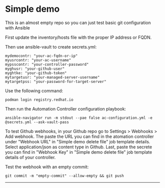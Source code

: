 # Simple demo

This is an almost empty repo so you can just test basic git configuration with Ansible

First update the inventory/hosts file with the proper IP address or FQDN.

Then use ansible-vault to create secrets.yml:

```
mydemocontr: "your-ac-fqdn-or-ip"
myusrcontr: "your-ac-username"
mypsscontr: "your-controller-password"
myghusr: "your-github-user"
myghtke: "your-github-token"
mytargetusr: "your-managed-server-username"
mytargetpss: "your-password-for-target-server"
```
Use the following command:
```
podman login registry.redhat.io
```

Then run the Automation Controller configuration playbook:
```
ansible-navigator run -m stdout --pae false ac-configuration.yml -e @secrets.yml --ask-vault-pass
```

To test Github webhooks, in your Github repo go to Settings > Webhooks > Add webhook. The paste the URL you can find in the atomation controller under "Webhook URL" in "Simple demo delete file" job template details. Select application/json as content type in Github. Last, paste the secrete you can find in "Webhook Key" in "Simple demo delete file" job template details of your controller.

Test the webhook with an empty commit:
```
git commit -m "empty-commit" --allow-empty && git push
```
---

